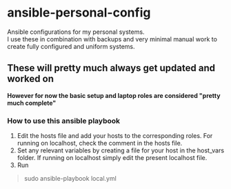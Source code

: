 # ansible-personal-config

Ansible configurations for my personal systems.  
I use these in combination with backups and very minimal manual work to create fully configured and uniform systems.

## These will pretty much always get updated and worked on

**However for now the basic setup and laptop roles are considered "pretty much complete"**

### How to use this ansible playbook

1. Edit the hosts file and add your hosts to the corresponding roles. For running on localhost, check the comment in the hosts file. 
2. Set any relevant variables by creating a file for your host in the host_vars folder. If running on localhost simply edit the present localhost file.
3. Run
> sudo ansible-playbook local.yml